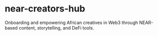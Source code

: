 # near-creators-hub
Onboarding and empowering African creatives in Web3 through NEAR-based content, storytelling, and DeFi tools.

